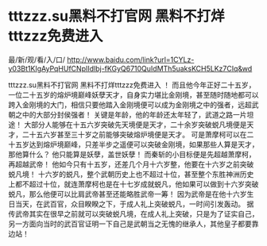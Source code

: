 # tttzzz.su黑料不打官网 黑料不打烊tttzzz免费进入

最/新/观/看/入/口/ http://www.baidu.com/link?url=1CYLz-y03Bt1KIgAyPqHUfCNpIIdlbj-fKGyQ6710QuIdMTh5uaksKCH5LKz7CIq&wd

tttzzz.su黑料不打官网 黑料不打烊tttzzz免费进入
！
    而且他今年正好二十五岁，一位二十五岁的熔炉境巅峰妖孽天才，自身实力堪比金刚境，甚至随时随地都可以跨入金刚境的大门，相信只要他踏入金刚境便可以成为金刚境之中的强者，远超武朝之中的大部分封侯强者！
    关键是年龄，他的年龄还太年轻了，武道之路一片坦途！
    大部分人能够在十五六岁突破先天境便是天才，二十余岁突破蜕凡境便是天才，二十五六岁甚至三十岁之前能够突破熔炉境便是天才。
    可是萧摩柯可以在二十五岁达到熔炉境巅峰，只差半步之遥便可以突破金刚境，如果那些人算是天才，那他算什么？
    他只能算是妖孽，盖世妖孽！
    而秦斩的小目标便是先超越萧摩柯，再超越武帝！
    他如今只有十五岁，还差几个月十六岁整，他要在十六岁之前突破蜕凡境！
    十六岁的蜕凡，整个武朝历史上也不超过十位，甚至整个东胜神洲历史上都不超过十位，就连萧摩柯也是在十七岁成就蜕凡，他如果可以做到十六岁突破蜕凡，那么他便可以比肩武帝甚至还能略胜武帝一筹！
    因为武帝是在他十六岁生日当天，在武百官，众目睽睽之下，于成人礼上突破蜕凡，一时间引发轰动。
    据传武帝其实在很早之前就可以突破蜕凡境，在成人礼上突破，只是为了证实自己，另一方面向当时的武百官证明一下自己是武朝当之无愧的继承人，其他皇子都要靠边站！
